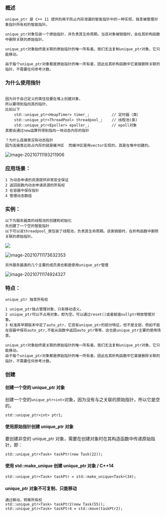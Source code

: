 ### 概述

```
unique_ptr 是 C++ 11 提供的用于防止内存泄漏的智能指针中的一种实现，独享被管理对象指针所有权的智能指针。

unique_ptr对象包装一个原始指针，并负责其生命周期。当该对象被销毁时，会在其析构函数中删除关联的原始指针。
```

```
unique_ptr对象始终是关联的原始指针的唯一所有者。我们无法复制unique_ptr对象，它只能移动。

由于每个unique_ptr对象都是原始指针的唯一所有者，因此在其析构函数中它直接删除关联的指针，不需要任何参考计数。
```

### 为什么使用指针

```

因为对于自己定义的类往往要在堆上创建对象，
所以要得到指向其的指针，
比如以下
    std::unique_ptr<HeapTimer> timer_;          // 定时器（类）
    std::unique_ptr<ThreadPool> threadpool_;    // 线程池(类)
    std::unique_ptr<Epoller> epoller_;          // epoll对象
其都会通过new运算符得到指向一块动态内存的指针

？为什么连接类没有动态指针
因为连接类比较占内存的就是缓冲区  而缓冲区是用vector实现的，其是在堆中创建的。
```

![image-20210711193211906](C:\Users\Echo\AppData\Roaming\Typora\typora-user-images\image-20210711193211906.png)

### 应用场景：

```
1 为动态申请的资源提供异常安全保证
2 返回函数内动态申请资源的所有权
3 在容器中保存指针
4 管理动态数组
```



### 实例：

```
以下为服务器类的线程池的创建和初始化
先创建了一个空的智能指针
以下可以说threadpool_类包装了线程池，负责其生命周期。该类销毁时，在析构函数中删除关联的原始指针。
```

![](C:\Users\Echo\AppData\Roaming\Typora\typora-user-images\image-20210711173538316.png)

![image-20210711173632353](C:\Users\Echo\AppData\Roaming\Typora\typora-user-images\image-20210711173632353.png)

```
另外服务器类的几个主要的成员类也都是使用unique_ptr管理
```

![image-20210711174924327](C:\Users\Echo\AppData\Roaming\Typora\typora-user-images\image-20210711174924327.png)

### 特点：

```
unique_ptr 独享所有权

1 unique_ptr独占管理对象，只有移动语义。
2 unique_ptr可以不占用对象，即为空。可以通过reset()或者赋值nullptr释放管理对象。
3 标准库早期版本中定了auto_ptr，它具有unique_ptr的部分特征，但不是全部，例如不能在容器中保存auto_ptr,不能从函数中返回auto_ptr等等，这也是unique_ptr主要的使用场景。

unique_ptr对象始终是关联的原始指针的唯一所有者。我们无法复制unique_ptr对象，它只能移动。
由于每个unique_ptr对象都是原始指针的唯一所有者，因此在其析构函数中它直接删除关联的指针，不需要任何参考计数。
```

### 创建

#### 创建一个空的 unique_ptr 对象

创建一个空的`unique_ptr<int>`对象，因为没有与之关联的原始指针，所以它是空的。

```
std::unique_ptr<int> ptr1;
```

#### 使用原始指针创建 unique_ptr 对象

要创建非空的 unique_ptr 对象，需要在创建对象时在其构造函数中传递原始指针，即：

```
std::unique_ptr<Task> taskPtr(new Task(22));
```

#### 使用 std::make_unique 创建 unique_ptr 对象 / C++14

```
std::unique_ptr<Task> taskPtr = std::make_unique<Task>(34);
```

#### unique_ptr 对象不可复制、只能移动

```
通过移动，转移所有权
std::unique_ptr<Task> taskPtr2(new Task(55));
std::unique_ptr<Task> taskPtr4 = std::move(taskPtr2);
```

